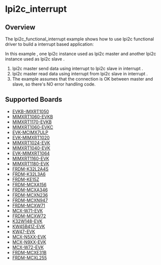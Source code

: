 # lpi2c_interrupt

## Overview
The lpi2c_functional_interrupt example shows how to use lpi2c functional driver to build a interrupt based application:

In this example , one lpi2c instance used as lpi2c master and another lpi2c instance used as lpi2c slave .
1. lpi2c master send data using interrupt to lpi2c slave in interrupt .
2. lpi2c master read data using interrupt from lpi2c slave in interrupt .
3. The example assumes that the connection is OK between master and slave, so there's NO error handling code.

## Supported Boards
- [EVKB-IMXRT1050](../../../_boards/evkbimxrt1050/driver_examples/lpi2c/interrupt/example_board_readme.md)
- [MIMXRT1060-EVKB](../../../_boards/evkbmimxrt1060/driver_examples/lpi2c/interrupt/example_board_readme.md)
- [MIMXRT1170-EVKB](../../../_boards/evkbmimxrt1170/driver_examples/lpi2c/interrupt/example_board_readme.md)
- [MIMXRT1060-EVKC](../../../_boards/evkcmimxrt1060/driver_examples/lpi2c/interrupt/example_board_readme.md)
- [EVK-MCIMX7ULP](../../../_boards/evkmcimx7ulp/driver_examples/lpi2c/interrupt/example_board_readme.md)
- [EVK-MIMXRT1020](../../../_boards/evkmimxrt1020/driver_examples/lpi2c/interrupt/example_board_readme.md)
- [MIMXRT1024-EVK](../../../_boards/evkmimxrt1024/driver_examples/lpi2c/interrupt/example_board_readme.md)
- [MIMXRT1040-EVK](../../../_boards/evkmimxrt1040/driver_examples/lpi2c/interrupt/example_board_readme.md)
- [EVK-MIMXRT1064](../../../_boards/evkmimxrt1064/driver_examples/lpi2c/interrupt/example_board_readme.md)
- [MIMXRT1160-EVK](../../../_boards/evkmimxrt1160/driver_examples/lpi2c/interrupt/example_board_readme.md)
- [MIMXRT1180-EVK](../../../_boards/evkmimxrt1180/driver_examples/lpi2c/interrupt/example_board_readme.md)
- [FRDM-K32L2A4S](../../../_boards/frdmk32l2a4s/driver_examples/lpi2c/interrupt/example_board_readme.md)
- [FRDM-K32L3A6](../../../_boards/frdmk32l3a6/driver_examples/lpi2c/interrupt/example_board_readme.md)
- [FRDM-KE15Z](../../../_boards/frdmke15z/driver_examples/lpi2c/interrupt/example_board_readme.md)
- [FRDM-MCXA156](../../../_boards/frdmmcxa156/driver_examples/lpi2c/interrupt/example_board_readme.md)
- [FRDM-MCXA346](../../../_boards/frdmmcxa346/driver_examples/lpi2c/interrupt/example_board_readme.md)
- [FRDM-MCXN236](../../../_boards/frdmmcxn236/driver_examples/lpi2c/interrupt/example_board_readme.md)
- [FRDM-MCXN947](../../../_boards/frdmmcxn947/driver_examples/lpi2c/interrupt/example_board_readme.md)
- [FRDM-MCXW71](../../../_boards/frdmmcxw71/driver_examples/lpi2c/interrupt/example_board_readme.md)
- [MCX-W71-EVK](../../../_boards/mcxw71evk/driver_examples/lpi2c/interrupt/example_board_readme.md)
- [FRDM-MCXW72](../../../_boards/frdmmcxw72/driver_examples/lpi2c/interrupt/example_board_readme.md)
- [K32W148-EVK](../../../_boards/k32w148evk/driver_examples/lpi2c/interrupt/example_board_readme.md)
- [KW45B41Z-EVK](../../../_boards/kw45b41zevk/driver_examples/lpi2c/interrupt/example_board_readme.md)
- [KW47-EVK](../../../_boards/kw47evk/driver_examples/lpi2c/interrupt/example_board_readme.md)
- [MCX-N5XX-EVK](../../../_boards/mcxn5xxevk/driver_examples/lpi2c/interrupt/example_board_readme.md)
- [MCX-N9XX-EVK](../../../_boards/mcxn9xxevk/driver_examples/lpi2c/interrupt/example_board_readme.md)
- [MCX-W72-EVK](../../../_boards/mcxw72evk/driver_examples/lpi2c/interrupt/example_board_readme.md)
- [FRDM-MCXE31B](../../../_boards/frdmmcxe31b/driver_examples/lpi2c/interrupt/example_board_readme.md)
- [FRDM-MCXL255](../../../_boards/frdmmcxl255/driver_examples/lpi2c/interrupt/example_board_readme.md)
